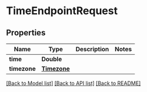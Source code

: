 # TimeEndpointRequest

## Properties

Name | Type | Description | Notes
------------ | ------------- | ------------- | -------------
**time** | **Double** |  | 
**timezone** | [**Timezone**](Timezone.md) |  | 

[[Back to Model list]](../README.md#documentation-for-models) [[Back to API list]](../README.md#documentation-for-api-endpoints) [[Back to README]](../README.md)


